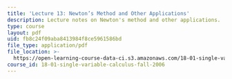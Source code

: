 ```yaml
---
title: 'Lecture 13: Newton’s Method and Other Applications'
description: Lecture notes on Newton's method and other applications.
type: course
layout: pdf
uid: fb8c24f09aba8413984f8ce5961586bd
file_type: application/pdf
file_location: >-
  https://open-learning-course-data-ci.s3.amazonaws.com/18-01-single-variable-calculus-fall-2006/fb8c24f09aba8413984f8ce5961586bd_lec13.pdf
course_id: 18-01-single-variable-calculus-fall-2006
---
```

